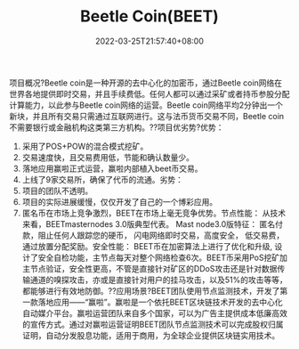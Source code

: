 ﻿---
weight: 
title: "Beetle Coin(BEET)"
description: "Beetle coin是一种开源的去中心化的加密币，通过Beetle coin网络在世界各地提供即时交易，并且手续费低"
date: 2022-03-25T21:57:40+08:00
lastmod: 2022-03-25T16:45:40+08:00
draft: false
authors: ["Metabd"]
featuredImage: "beetle-coinbeet.webp"
link: ""
tags: ["数字代币","Beetle Coin(BEET)"]
categories: ["navigation"]
navigation: ["数字代币"]
lightgallery: true
toc: true
pinned: false
recommend: false
recommend1: false
---
项目概况?Beetle coin是一种开源的去中心化的加密币，通过Beetle coin网络在世界各地提供即时交易，并且手续费低。任何人都可以通过采矿或者持币参股分配计算能力，以此参与Beetle coin网络的运营。Beetle coin网络平均2分钟出一个新块，并且所有交易只需通过互联网进行。这与法币货币交易不同，Beetle coin不需要银行或金融机构这类第三方机构。??项目优劣势?优势：
1. 采用了POS+POW的混合模式挖矿。
2. 交易速度快，且交易费用低，节能和确认数量少。
3. 落地应用赢啦正式运营，赢啦内部植入beet币交易。
4. 上线了9家交易所，确保了代币的流通。劣势：
1. 项目的团队不透明。
2. 项目的实际进展缓慢，仅仅开发了自己的一个博彩应用。
3. 匿名币在市场上竞争激烈，BEET在市场上毫无竞争优势。节点性能：
从技术来看，BEETmasternodes 3.0版典型代表。
Mast node3.0版特征：
匿名付款，阻止任何人跟踪您的硬币，
闪电网络即时交易，高度安全，
低交易费，通过放置分配奖励。安全性能：
BEET币在加密算法上进行了优化和升级, 设计了安全自检功能，主节点每天对整个网络检查6次。BEET币采用PoS挖矿加主节点验证，安全性更高，不管是直接针对矿区的DDoS攻击还是针对数据传输通道的嗅探攻击，亦或是直接针对用户的挂马攻击，以及51%的攻击等等，都能够进行有效地防御。??应用场景?BEET团队使用节点监测技术，开发了第一款落地应用——“赢啦”。赢啦是一个依托BEET区块链技术开发的去中心化自动媒介平台。赢啦运营团队来自多个国家，可以为广告主提供成本低廉高效的宣传方式。通过对赢啦运营证明BEET团队节点监测技术可以完成股权归属证明，自动分发股息功能，适用于商用，为全球企业提供区块链实用技术。
